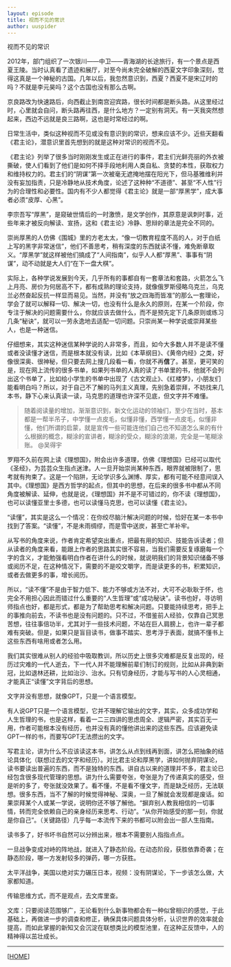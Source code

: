 ```yaml
---
layout: episode
title: 视而不见的常识
author: uuspider
---
```

视而不见的常识

2012年，部门组织了一次银川——中卫——青海湖的长途旅行，有一个景点是西夏王陵。当时认真看了遗迹和展厅，对至今尚未完全破解的西夏文字印象深刻，觉得这真是一个神秘的古国。几年以后，我忽然意识到，西夏？西夏不是宋辽时的吗？不就是李元昊吗？这个古国也没有那么古啊。

京良路改为快速路后，向西截止到南宫迎宾路，很长时间都是断头路。从这里经过时，心里就会自问，断头路再往西，是什么地方？一定别有洞天。有一天我突然想起来，西边不远就是良三路啊，这也是时常经过的啊。

日常生活中，类似这种视而不见或没有意识到的常识，想来应该不少。近些天翻看《君主论》，潜意识里首先想到的就是这种对常识的视而不见。

《君主论》列举了很多当时刚刚发生或正在进行的事件，君主们光鲜亮丽的外衣被撕破，使人们看到了他们是如何不择手段地利用人类自私、贪婪的本性，获取权力和维持权力的。君主们的“阴谋”第一次被毫无遮掩地摆在阳光下，但马基雅维利并没有妄加指责，只是冷静地从技术角度，论述了这种种“不道德”、甚至“不人性”行为的合理性和必要性。国内有不少人都觉得《君主论》就是一部“厚黑学”，成大事者必须“皮厚、心黑”。

李宗吾写“厚黑”，是窥破世情后的一时激愤，是文学创作，其原意是讽刺时事，近些年来才被反向解读、宣扬，这和《君主论》冷静、思辩的章法是完全不同的。

崇尚厚黑的人仿佛《围城》里的方老太太，“像一切教育程度不高的人，对于白纸上写的黑字非常迷信”，他们不善思考，稍有深度的东西就读不懂，难免断章取义。“厚黑学”就这样被他们搞成了“人间指南”，似乎人人都“厚黑”、事事有“阴谋”，动不动就是大人们“在下一盘大棋”。

实际上，各种学说发展到今天，几乎所有的事都自有一套章法和套路，火箭怎么飞上月亮、房价为何居高不下，都有成熟的理论支持，就像俄罗斯侵略乌克兰，乌克兰必然奋起反抗一样显而易见。当然，并没有“放之四海而皆准”的那么一套理论，学会了就可以解释一切、解决一切，也没有什么是永久的原则，在某一个阶段，你专注于解决的问题需要什么，你就应该去做什么，而不是预先定下几条原则或练习几条“秘诀”，就可以一劳永逸地去适配一切问题。只崇尚某一种学说或崇拜某些人，也是一种迷信。

仔细想来，其实这种迷信某种学说的人非常多，而且，如今大多数人并不是读不懂或者没读懂才迷信，而是根本就没有读，比如《本草纲目》、《黄帝内经》之类，好像很深奥、很神秘，但只要去网上搜几段看一看，你就不再**信**了。甚至，更可笑的是，现在网上流传的很多书单，如果列书单的人真的读了书单里的书，他就不会列出这个书单了，比如给小学生的书单中出现了《古文观止》、《红楼梦》，小朋友们能看明白吗？所以，对于自己不了解的马列主义真理，先别急着崇拜，不妨找来几本书，静下心来认真读一读，马克思的道理也许深不见底，但文字并不难懂。

>随着阅读量的增加，渐渐意识到，新文化运动的领袖们，至少在当时，基本都是一帮半吊子，中学懂一点皮毛，似懂非懂，西学懂一点皮毛，似懂非懂，他们所谓的启蒙，就是宣传一些可能连他们自己也不知道怎么来的有什么根据的概念，糊涂的宣讲者，糊涂的受众，糊涂的浪潮，完全是一笔糊涂账。 @吴得宇

罗翔不久前在网上读《理想国》，附会出许多道理，仿佛《理想国》已经可以取代《圣经》，为芸芸众生指点迷津。人一旦开始崇尚某种东西，眼界就被限制了，思考就有拘束了。这是一个陷阱，无论学识多么渊博、厚实，都有可能不经意间误入其中。《理想国》是西方哲学的起点，但其中的思想，在后来的很多书中都从不同角度被解读、延伸，也就是说，《理想国》并不是不可错过的，你不读《理想国》，也可以读懂亚里士多德，也可以读懂马克思，也可以读懂《君主论》。

“读懂”，其实是这么一个情况：在你绞尽脑汁解决问题的时候，恰好在某一本书中找到了答案。“读懂”，不是未雨绸缪，而是雪中送炭，甚至亡羊补牢。

从写书的角度来说，作者肯定希望突出重点，把最有用的知识、技能告诉读者；但从读者的角度来看，能跟上作者的思路其实很不容易，当我们需要反复琢磨每一个字的含义，才能勉强看明白作者在讲什么的时候，就说明我们的背景知识储备不够或阅历不足，在这种情况下，需要的不是咬文嚼字，而是读更多的书，积累知识，或者去做更多的事，增长阅历。

所以，“读不懂”不是由于智力低下、能力不够或方法不对，大可不必耿耿于怀，也完全不用担心因此而错过什么重要的“人生哲理”或“成功秘诀”。读书也好，寻访明师指点也好，都是形式，都是为了帮助思考和解决问题。只要能持续思考，把手上的事推向前去，不读书也是没有问题的。只不过，不借鉴前人经验，仅靠自己冥思苦想，往往事倍功半，尤其对于一些技术问题，不站在巨人肩膀上，也许一辈子都难有突破。但是，如果只是盲目读书，做事不踏实、思考浮于表面，就搞不懂书上这些东西有啥用或者怎么用。

我们其实很难从别人的经验中吸取教训，所以历史上很多灾难都是反复出现的，经历过灾难的一代人逝去，下一代人并不能理解前辈们制订的规则，比如从非典到新冠，比如退林还耕，比如治沙、治水。只有切身经历，才能与写书的人心灵相通，才能真正“读懂”文字背后的思想。

文字并没有思想，就像GPT，只是一个语言模型。



有人说GPT只是一个语言模型，它并不理解它输出的文字，其实，众多成功学和人生哲理的书，也是这样，看着一二三四讲的思虑周全、逻辑严密，其实百无一用，作者可能根本没有经历，也并没有真的懂他讲出来的这些东西。应该避免读GPT一样的书，而要写GPT无法攒出的文字。

写君主论，讲为什么不应该读这本书，讲怎么从点到线再到面，讲怎么把抽象的结论具体化（联想过去的文字和经历）。对比君主论和厚黑学，讲如何抛弃阴谋论，读书要读出普遍的东西，而不是独特的东西。讲自古以来的道理并不多，君主论已经包含很多现代管理的思想。讲为什么需要夸张，夸张是为了传递真实的感受，但是听的多了，夸张就没效果了。看不懂，不是看不懂文字，而是缺乏经历，无法联想。很多东西，当不了解的时候觉得神秘、深奥，一旦了解就会发现都是废话。如果崇拜某个人或某一学说，说明你还不够了解他。“摒弃别人教我相信的一切事情，转而完全依赖自己的亲身经历来思考、行动”。“从你开始感受的那一刻，你就是你自己”。（关键路径）几乎每一本流传下来的书都可以附会出一部人生指南。

读书多了，好书坏书自然可以分辨出来，根本不需要别人指指点点。

一旦战争变成对峙的阵地战，就进入了静态阶段。在动态阶段，获胜依靠奇袭；在静态阶段，哪一方发射较多的弹药，哪一方获胜。

太平洋战争，美国以绝对实力碾压日本，视频：没有阴谋论，下一步该怎么做，大家都知道。


传输思维方式，而不是观点，去文库里查。

文库：只要阅读范围够广，无论看到什么新事物都会有一种似曾相识的感觉，于此基础上，再做进一步的调查和修正，确保具体问题具体分析，认识世界的效率就会提高，而如此掌握的新知又会沉淀在联想类比的模型池里，在这种正反馈中，人的精神得以茁壮成长。




***

[[HOME][episode]]

[episode]:http://about.uuspider.com/2019/06/02/episodeindex.html
[ref01]:https://lithub.com/on-the-link-between-great-thinking-and-obsessive-walking/
